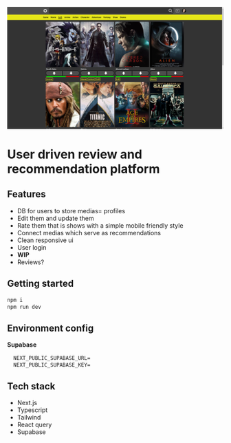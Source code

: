 ![Image Alt Text](public/thumbs/medconmap.png)

# User driven review and recommendation platform

## Features

-   DB for users to store medias= profiles
-   Edit them and update them
-   Rate them that is shows with a simple mobile friendly style
-   Connect medias which serve as recommendations
-   Clean responsive ui
-   User login
-   **WIP**
-   Reviews?

## Getting started

```
npm i
npm run dev
```

## Environment config

**Supabase**

```
  NEXT_PUBLIC_SUPABASE_URL=
  NEXT_PUBLIC_SUPABASE_KEY=
```

## Tech stack

-   Next.js
-   Typescript
-   Tailwind
-   React query
-   Supabase

